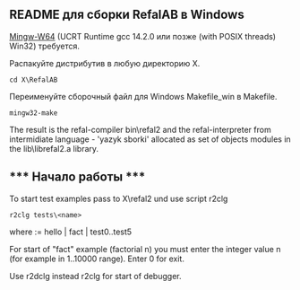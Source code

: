 README для сборки RefalAB в Windows 
-------------------------------------

[Mingw-W64](https://winlibs.com/) (UCRT Runtime gcc 14.2.0 или позже (with POSIX threads) Win32) требуется.

Распакуйте дистрибутив в любую директорию X.

	cd X\RefalAB

Переименуйте сборочный файл для Windows Makefile_win в Makefile.

	mingw32-make

The result is the refal-compiler bin\refal2 
and the refal-interpreter from intermidiate language - 'yazyk sborki' 
allocated as set of objects modules in the lib\librefal2.a library.


*** Начало работы ***
------------------------

To start test examples pass to X\refal2 und use script r2clg 

	r2clg tests\<name>

where <name>:= hello | fact | test0..test5
 
For start of "fact" example (factorial n) you must enter the integer value n 
(for example in 1..10000 range). Enter 0 for exit. 

Use r2dclg instead r2clg for start of debugger.
